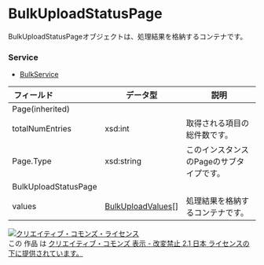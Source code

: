 # BulkUploadStatusPage
BulkUploadStatusPageオブジェクトは、処理結果を格納するコンテナです。
### Service
+ [BulkService](../services/BulkService.md)

| フィールド                     | データ型 | 説明 | 
|---|---|---|
| Page(inherited)|||
| totalNumEntries| xsd:int| 取得される項目の総件数です。 |
| Page.Type| xsd:string| このインスタンスのPageのサブタイプです。 |
| BulkUploadStatusPage|||
| values| <a href="./BulkUploadValues.md%0D%0A">BulkUploadValues</a>[]| 処理結果を格納するコンテナです。 |
<a rel="license" href="http://creativecommons.org/licenses/by-nd/2.1/jp/"><img alt="クリエイティブ・コモンズ・ライセンス" style="border-width:0" src="https://i.creativecommons.org/l/by-nd/2.1/jp/88x31.png" /></a><br />この 作品 は <a rel="license" href="http://creativecommons.org/licenses/by-nd/2.1/jp/">クリエイティブ・コモンズ 表示 - 改変禁止 2.1 日本 ライセンスの下に提供されています。</a>
